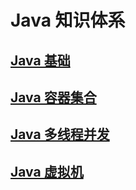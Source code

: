 # Java 知识体系

## [Java 基础](01-junior/README.md)

## [Java 容器集合](02-collection/README.md)

## [Java 多线程并发](03-concurrency/README.md)

## [Java 虚拟机](04-virtual-machine/README.md)